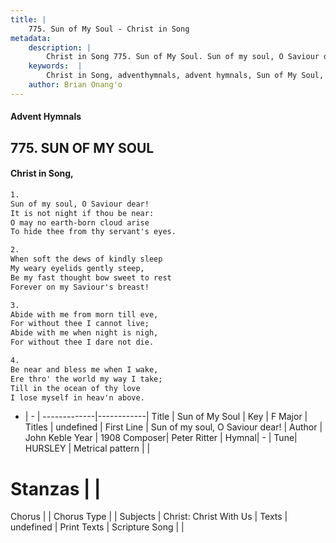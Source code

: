 ```yaml
---
title: |
    775. Sun of My Soul - Christ in Song
metadata:
    description: |
        Christ in Song 775. Sun of My Soul. Sun of my soul, O Saviour dear! It is not night if thou be near: O may no earth-born cloud arise To hide thee from thy servant's eyes.
    keywords:  |
        Christ in Song, adventhymnals, advent hymnals, Sun of My Soul, Sun of my soul, O Saviour dear!  . 
    author: Brian Onang'o
---
```


#### Advent Hymnals
## 775. SUN OF MY SOUL
####  Christ in Song,

```txt
1.
Sun of my soul, O Saviour dear!
It is not night if thou be near:
O may no earth-born cloud arise
To hide thee from thy servant's eyes.

2.
When soft the dews of kindly sleep
My weary eyelids gently steep,
Be my fast thought bow sweet to rest
Forever on my Saviour's breast!

3.
Abide with me from morn till eve,
For without thee I cannot live;
Abide with me when night is nigh,
For without thee I dare not die.

4.
Be near and bless me when I wake,
Ere thro' the world my way I take;
Till in the ocean of thy love
I lose myself in heav'n above.

```

- |   -  |
-------------|------------|
Title | Sun of My Soul |
Key | F Major |
Titles | undefined |
First Line | Sun of my soul, O Saviour dear!   |
Author | John Keble
Year | 1908
Composer| Peter Ritter |
Hymnal|  - |
Tune| HURSLEY |
Metrical pattern | |
# Stanzas |  |
Chorus |  |
Chorus Type |  |
Subjects | Christ: Christ With Us |
Texts | undefined |
Print Texts | 
Scripture Song |  |
    
